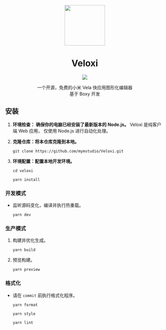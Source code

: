 <p align="center">
  <img src="https://youke1.picui.cn/s1/2025/10/02/68ddd1f761602.png" width="128" />
</p>

<h1 align="center">Veloxi</h1>

<div align="center">
    <img src="https://img.shields.io/badge/Powered_By-Boxy-blue?labelColor=%23d1e0fd&color=%234062F6&link=https%3A%2F%2Fgitee.com%2Fcocotais%2Fboxy"/>   
</div>
 

<p align="center">一个开源，免费的小米 Vela 快应用图形化编辑器<br>
基于 Boxy 开发
</p>

## 安装

1. **环境检查： 确保你的电脑已经安装了最新版本的 Node.js。**
   Veloxi 是纯客户端 Web 应用，
   仅使用 Node.js 进行自动化处理。

2. **克隆仓库：将本仓库克隆到本地。** 

   ```shell
   git clone https://github.com/mymstudio/Veloxi.git
   ```

3. **环境配置：配置本地开发环境。**

   ```shell
   cd veloxi
   ```

   ```shell
   yarn install
   ```

### 开发模式

- 监听源码变化，编译并执行热重载。

  ```shell
  yarn dev
  ```

### 生产模式

1. 构建并优化生成。

   ```shell
   yarn build
   ```

2. 预览构建。

   ```shell
   yarn preview
   ```

### 格式化

- 请在 `commit` 前执行格式化程序。

  ```shell
  yarn format
  ```

  ```shell
  yarn style
  ```

  ```shell
  yarn lint
  ```
